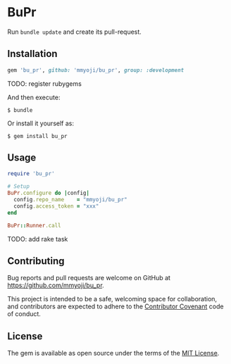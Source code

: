 # BuPr

Run `bundle update` and create its pull-request.


## Installation

```rb
gem 'bu_pr', github: 'mmyoji/bu_pr', group: :development
```

TODO: register rubygems

And then execute:

    $ bundle


Or install it yourself as:

    $ gem install bu_pr

## Usage

```rb
require 'bu_pr'

# Setup
BuPr.configure do |config|
  config.repo_name    = "mmyoji/bu_pr"
  config.access_token = "xxx"
end

BuPr::Runner.call
```

TODO: add rake task


## Contributing

Bug reports and pull requests are welcome on GitHub at https://github.com/mmyoji/bu_pr.

This project is intended to be a safe, welcoming space for collaboration, and contributors are expected to adhere to the [Contributor Covenant](http://contributor-covenant.org) code of conduct.


## License

The gem is available as open source under the terms of the [MIT License](http://opensource.org/licenses/MIT).

